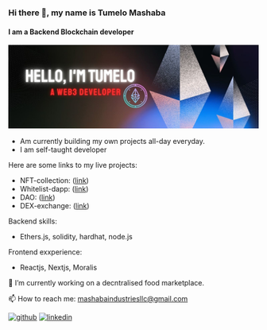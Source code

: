 ### Hi there 👋, my name is Tumelo Mashaba
#### I am a Backend Blockchain developer
![I am a Backend Blockchain developer](https://github.com/King-Wuda/King-Wuda/blob/main/Twitter%20Web3%20header.jpg)

- Am currently building my own projects all-day everyday.
- I am  self-taught developer

Here are some links to my live projects:
- NFT-collection: ([link](https://nft-collection-gamma-one.vercel.app/))
- Whitelist-dapp: ([link](https://whitelist-dapp-peach-one.vercel.app/))
- DAO: ([link](https://dao-blond.vercel.app/))
- DEX-exchange: ([link](https://dex-exchange-xi.vercel.app/))

Backend skills:
- Ethers.js, solidity, hardhat, node.js

Frontend exxperience:
- Reactjs, Nextjs, Moralis

🔭 I’m currently working on a decntralised food marketplace.

📫 How to reach me: mashabaindustriesllc@gmail.com 


[<img src='https://cdn.jsdelivr.net/npm/simple-icons@3.0.1/icons/github.svg' alt='github' height='40'>](https://github.com/King-Wuda)  [<img src='https://cdn.jsdelivr.net/npm/simple-icons@3.0.1/icons/linkedin.svg' alt='linkedin' height='40'>](https://www.linkedin.com/in/tumelo-mashaba-b04454244/)  

